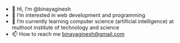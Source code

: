 - 👋 Hi, I’m @binayaginesh
- 👀 I’m interested in web development and programming 
- 🌱 I’m currently learning computer science (artificial intelligence)
  at muthoot institute of technology and science 
- 📫 How to reach me binayaginesh@gmail.com

<!---
binayaginesh/binayaginesh is a ✨ special ✨ repository because its `README.md` (this file) appears on your GitHub profile.
You can click the Preview link to take a look at your changes.
--->
